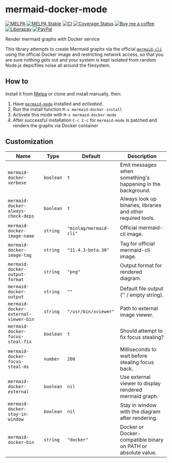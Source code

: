 # mermaid-docker-mode
[![MELPA][melpa-badge]][melpa-package]
[![MELPA Stable][melpa-stable-badge]][melpa-stable-package]
[![CI][ci-badge]][ci-workflow]
[![Coverage Status][cover-badge]][cover-link]
[![Buy me a coffee][bmc-badge]][bmc-link]
[![Liberapay][lp-badge]][lp-link]
[![PayPal][ppl-badge]][ppl-link]

Render mermaid graphs with Docker service

This library attempts to create Mermaid graphs via the official
[`mermaid-cli`](https://github.com/mermaid-js/mermaid-cli) using the official
Docker image and restricting network access, so that you are sure nothing gets
out and your system is kept isolated from random Node.js deps/files noise all
around the filesystem.

## How to

Install it from [Melpa](https://melpa.org/#/getting-started) or clone and
install manually, then:

1. Have [`mermaid-mode`](https://melpa.org/#/mermaid-mode) installed and
   _activated_.
2. Run the install function `M-x mermaid-docker-install`
3. Activate this mode with `M-x mermaid-docker-mode`
4. After successful installation `C-c C-c` for `mermaid-mode` is patched and
   renders the graphs via Docker container

## Customization

Name                                |Type     |Default               |Description                                                  |
------------------------------------|---------|----------------------|-------------------------------------------------------------|
`mermaid-docker-verbose`            |`boolean`|`t`                   |Emit messages when something's happening in the background.  |
`mermaid-docker-always-check-deps`  |`boolean`|`t`                   |Always look up binaries, libraries and other required tools. |
`mermaid-docker-image-name`         |`string` |`"minlag/mermaid-cli"`|Official mermaid-cli image.                                  |
`mermaid-docker-image-tag`          |`string` |`"11.4.3-beta.30"`    |Tag for official mermaid-cli image.                          |
`mermaid-docker-output-format`      |`string` |`"png"`               |Output format for rendered diagram.                          |
`mermaid-docker-output`             |`string` |`""`                  |Default file output ('' / empty string).                     |
`mermaid-docker-external-viewer-bin`|`string` |`"/usr/bin/xviewer"`  |Path to external image viewer.                               |
`mermaid-docker-focus-steal-fix`    |`boolean`|`t`                   |Should attempt to fix focus stealing?                        |
`mermaid-docker-focus-steal-ms`     |`number` |`200`                 |Milliseconds to wait before stealing focus back.             |
`mermaid-docker-external`           |`boolean`|`nil`                 |Use external viewer to display rendered mermaid graph.       |
`mermaid-docker-stay-in-window`     |`boolean`|`nil`                 |Stay in window with the diagram after rendering.             |
`mermaid-docker-bin`                |`string` |`"docker"`            |Docker or Docker-compatible binary on PATH or absolute value.|

[melpa-badge]: http://melpa.org/packages/mermaid-docker-mode-badge.svg
[melpa-package]: http://melpa.org/#/mermaid-docker-mode
[melpa-stable-badge]: http://stable.melpa.org/packages/mermaid-docker-mode-badge.svg
[melpa-stable-package]: http://stable.melpa.org/#/mermaid-docker-mode
[bmc-badge]: https://img.shields.io/badge/-buy_me_a%C2%A0coffee-gray?logo=buy-me-a-coffee
[bmc-link]: https://www.buymeacoffee.com/peterbadida
[ppl-badge]: https://img.shields.io/badge/-paypal-grey?logo=paypal
[ppl-link]: https://paypal.me/peterbadida
[lp-badge]: https://img.shields.io/badge/-liberapay-grey?logo=liberapay
[lp-link]: https://liberapay.com/keyweeusr
[ci-badge]: https://github.com/KeyWeeUsr/mermaid-docker-mode/actions/workflows/test.yml/badge.svg
[ci-workflow]: https://github.com/KeyWeeUsr/mermaid-docker-mode/actions/workflows/test.yml
[cover-badge]: https://coveralls.io/repos/github/KeyWeeUsr/mermaid-docker-mode/badge.svg?branch=master
[cover-link]: https://coveralls.io/github/KeyWeeUsr/mermaid-docker-mode?branch=master
